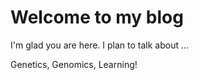 # Welcome to my blog

I'm glad you are here. I plan to talk about ...

Genetics,
Genomics,
Learning!
